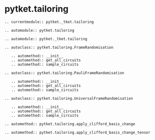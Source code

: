 # pytket.tailoring

```{eval-rst}
.. currentmodule:: pytket._tket.tailoring
```

```{eval-rst}
.. automodule:: pytket.tailoring
```

```{eval-rst}
.. automodule:: pytket._tket.tailoring
```

```{eval-rst}
.. autoclass:: pytket.tailoring.FrameRandomisation

   .. automethod:: __init__
   .. automethod:: get_all_circuits
   .. automethod:: sample_circuits
```

```{eval-rst}
.. autoclass:: pytket.tailoring.PauliFrameRandomisation

   .. automethod:: __init__
   .. automethod:: get_all_circuits
   .. automethod:: sample_circuits
```

```{eval-rst}
.. autoclass:: pytket.tailoring.UniversalFrameRandomisation

   .. automethod:: __init__
   .. automethod:: get_all_circuits
   .. automethod:: sample_circuits
```

```{eval-rst}
.. automethod:: pytket.tailoring.apply_clifford_basis_change
```

```{eval-rst}
.. automethod:: pytket.tailoring.apply_clifford_basis_change_tensor
```
